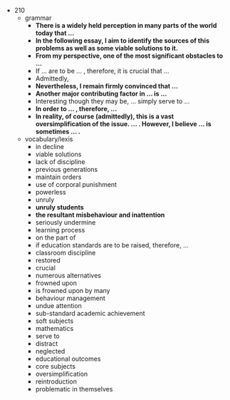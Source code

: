  - 210
    - grammar
        - <b>There is a widely held perception in many parts of the world today that ... </b>
        - <b>In the following essay, I aim to identify the sources of this problems as well as some viable solutions to it.</b>
        - <b>From my perspective, one of the most significant obstacles to ...</b>
        - If ... are to be ... , therefore, it is crucial that ...
        - Admittedly, 
        - <b>Nevertheless, I remain firmly convinced that ... </b>
        - <b>Another major contributing factor in ... is ... </b>
        - Interesting though they may be, ... simply serve to ...
        - <b>In order to ... , therefore, ...</b>
        - <b>In reality, of course (admittedly), this is a vast oversimplification of the issue. ... . However, I believe ... is sometimes ... .</b> 
    - vocabulary/lexis
        - in decline
        - viable solutions
        - lack of discipline
        - previous generations
        - maintain orders
        - use of corporal punishment
        - powerless
        - unruly
        - <b>unruly students</b>
        - <b>the resultant misbehaviour and inattention</b>
        - seriously undermine
        - learning process
        - on the part of 
        - if education standards are to be raised, therefore,  ...
        - classroom discipline 
        - restored
        - crucial
        - numerous alternatives
        - frowned upon
        - is frowned upon by many
        - behaviour management
        - undue attention
        - sub-standard academic achievement
        - soft subjects
        - mathematics
        - serve to 
        - distract
        - neglected
        - educational outcomes
        - core subjects
        - oversimplification
        - reintroduction
        - problematic in themselves
        